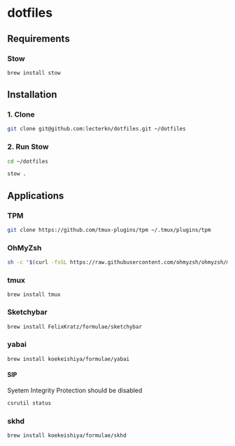 # dotfiles

## Requirements

### Stow

```sh
brew install stow
```

## Installation

### 1. Clone

```sh
git clone git@github.com:lecterkn/dotfiles.git ~/dotfiles
```

### 2. Run Stow

```sh
cd ~/dotfiles

stow .
```

## Applications

### TPM

```sh
git clone https://github.com/tmux-plugins/tpm ~/.tmux/plugins/tpm
```

### OhMyZsh

```sh
sh -c "$(curl -fsSL https://raw.githubusercontent.com/ohmyzsh/ohmyzsh/master/tools/install.sh)"
```

### tmux

```
brew install tmux
```

### Sketchybar

```sh
brew install FelixKratz/formulae/sketchybar
```

### yabai

```sh
brew install koekeishiya/formulae/yabai
```

#### SIP

Syetem Integrity Protection should be disabled

```sh
csrutil status
```

### skhd

```sh
brew install koekeishiya/formulae/skhd
```
